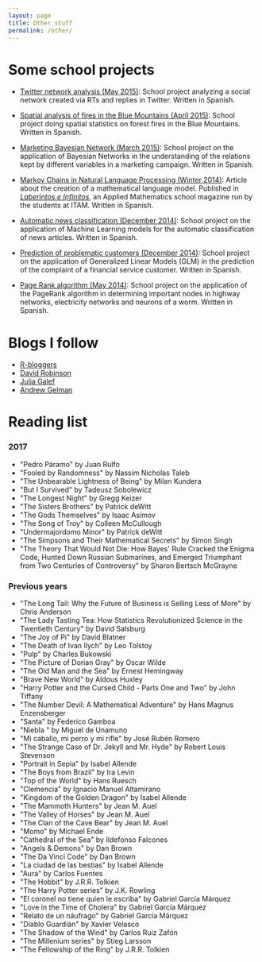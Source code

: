 ```yaml
---
layout: page
title: Other stuff
permalink: /other/
---
```


# Some school projects


* <a href="../files/school_projects/MetAnExamen2.pdf">Twitter network analysis (May 2015)</a>: School project analyzing a social network created via RTs and replies in Twitter. Written in Spanish.

* <a href="../files/school_projects/EstadEspacial.pdf">Spatial analysis of fires in the Blue Mountains (April 2015)</a>: School project doing spatial statistics on forest fires in the Blue Mountains. Written in Spanish.

* <a href="../files/school_projects/EstMultExamen1.html">Marketing Bayesian Network (March 2015)</a>: School project on the application of Bayesian Networks in the understanding of the relations kept by different variables in a marketing campaign. Written in Spanish.

* <a href="../files/school_projects/CadenasMarkovNLP.pdf">Markov Chains in Natural Language Processing (Winter 2014)</a>: Article about the creation of a mathematical language model. Published in <a href="http://laberintos.itam.mx/"><i>Laberintos e Infinitos</i></a>, an Applied Mathematics school magazine run by the students at ITAM. Written in Spanish.

* <a href="../files/school_projects/NewsClassification.pdf">Automatic news classification (December 2014)</a>: School project on the application of Machine Learning models for the automatic classification of news articles. Written in Spanish.

* <a href="../files/school_projects/GLM.html">Prediction of problematic customers (December 2014)</a>: School project on the application of Generalized Linear Models (GLM) in the prediction of the complaint of a financial service customer. Written in Spanish.

* <a href="../files/school_projects/PageRank.pdf">Page Rank algorithm (May 2014)</a>: School project on the application of the PageRank algorithm in determining important nodes in highway networks, electricity networks and neurons of a worm. Written in Spanish.

# Blogs I follow

* <a href="https://www.r-bloggers.com">R-bloggers</a>
* <a href="http://varianceexplained.org/">David Robinson</a>
* <a href="https://juliagalef.com/">Julia Galef</a>
* <a href="http://andrewgelman.com/">Andrew Gelman</a>

# Reading list

### 2017
 
* "Pedro Páramo" by Juan Rulfo
* "Fooled by Randomness" by Nassim Nicholas Taleb
* "The Unbearable Lightness of Being" by Milan Kundera
* "But I Survived" by Tadeusz Sobolewicz
* "The Longest Night" by Gregg Keizer
* "The Sisters Brothers" by Patrick deWitt
* "The Gods Themselves" by Isaac Asimov
* "The Song of Troy" by Colleen McCullough
* "Undermajordomo Minor" by Patrick deWitt
* "The Simpsons and Their Mathematical Secrets" by Simon Singh
* "The Theory That Would Not Die: How Bayes' Rule Cracked the Enigma Code, Hunted Down Russian Submarines, and Emerged Triumphant from Two Centuries of Controversy" by Sharon Bertsch McGrayne
 
### Previous years
 
* "The Long Tail: Why the Future of Business is Selling Less of More" by Chris Anderson
* "The Lady Tasting Tea: How Statistics Revolutionized Science in the Twentieth Century" by David Salsburg
* "The Joy of Pi" by David Blatner
* "The Death of Ivan Ilych" by Leo Tolstoy
* "Pulp" by Charles Bukowski
* "The Picture of Dorian Gray" by Oscar Wilde
* "The Old Man and the Sea" by Ernest Hemingway
* "Brave New World" by Aldous Huxley
* "Harry Potter and the Cursed Child - Parts One and Two" by John Tiffany
* "The Number Devil: A Mathematical Adventure" by Hans Magnus Enzensberger
* "Santa" by Federico Gamboa
* "Niebla " by Miguel de Unamuno
* "Mi caballo, mi perro y mi rifle" by José Rubén Romero
* "The Strange Case of Dr. Jekyll and Mr. Hyde" by Robert Louis Stevenson
* "Portrait in Sepia" by Isabel Allende
* "The Boys from Brazil" by Ira Levin
* "Top of the World" by Hans Ruesch
* "Clemencia" by Ignacio Manuel Altamirano
* "Kingdom of the Golden Dragon" by Isabel Allende
* "The Mammoth Hunters" by Jean M. Auel
* "The Valley of Horses" by Jean M. Auel
* "The Clan of the Cave Bear" by Jean M. Auel
* "Momo" by Michael Ende
* "Cathedral of the Sea" by Ildefonso Falcones
* "Angels & Demons" by Dan Brown
* "The Da Vinci Code" by Dan Brown
* "La ciudad de las bestias" by Isabel Allende
* "Aura" by Carlos Fuentes
* "The Hobbit" by J.R.R. Tolkien
* "The Harry Potter series" by J.K. Rowling
* "El coronel no tiene quien le escriba" by Gabriel García Márquez
* "Love in the Time of Cholera" by Gabriel García Márquez
* "Relato de un náufrago" by Gabriel García Márquez
* "Diablo Guardián" by Xavier Velasco
* "The Shadow of the Wind" by Carlos Ruiz Zafón
* "The Millenium series" by Stieg Larsson
* "The Fellowship of the Ring" by J.R.R. Tolkien
